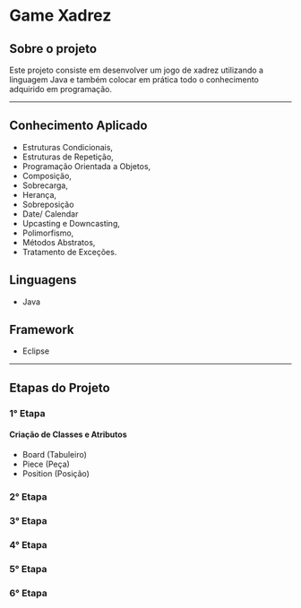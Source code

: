 
# Game Xadrez  
## Sobre o projeto
Este projeto consiste em desenvolver um jogo de xadrez utilizando a linguagem Java e também colocar em prática todo o conhecimento adquirido em programação.
____________________________
 ## Conhecimento Aplicado
* Estruturas Condicionais,
* Estruturas de Repetição,
* Programação Orientada a Objetos, 
* Composição, 
* Sobrecarga,
* Herança, 
* Sobreposição
* Date/ Calendar
* Upcasting e Downcasting,
* Polimorfismo, 
* Métodos Abstratos, 
* Tratamento de Exceções.

## Linguagens
* Java

## Framework
* Eclipse

______________________________________
## Etapas do Projeto
### 1° Etapa
#### Criação de Classes e Atributos
* Board (Tabuleiro)
* Piece (Peça)
* Position (Posição)

### 2° Etapa
### 3° Etapa
### 4° Etapa
### 5° Etapa
### 6° Etapa
